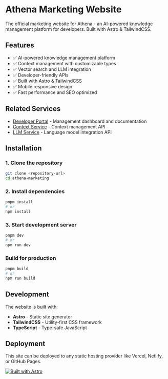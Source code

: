 # Athena Marketing Website

The official marketing website for Athena - an AI-powered knowledge management platform for developers. Built with Astro & TailwindCSS.

## Features

- ✅ AI-powered knowledge management platform
- ✅ Context management with customizable types
- ✅ Vector search and LLM integration
- ✅ Developer-friendly APIs
- ✅ Built with Astro & TailwindCSS
- ✅ Mobile responsive design
- ✅ Fast performance and SEO optimized

## Related Services

- [Developer Portal](https://app.athena.radicalsymmetry.com) - Management dashboard and documentation
- [Context Service](https://athena-context-928477690681.us-central1.run.app) - Context management API
- [LLM Service](https://athena-llm-928477690681.us-central1.run.app) - Language model integration API


## Installation

### 1. Clone the repository

```bash
git clone <repository-url>
cd athena-marketing
```

### 2. Install dependencies

```bash
pnpm install
# or
npm install
```

### 3. Start development server

```bash
pnpm dev
# or
npm run dev
```

### Build for production

```bash
pnpm build
# or
npm run build
```

## Development

The website is built with:
- **Astro** - Static site generator
- **TailwindCSS** - Utility-first CSS framework
- **TypeScript** - Type-safe JavaScript

## Deployment

This site can be deployed to any static hosting provider like Vercel, Netlify, or GitHub Pages.

[![Built with Astro](https://astro.badg.es/v1/built-with-astro.svg)](https://astro.build)
